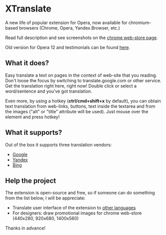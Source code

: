 XTranslate
==========
A new life of popular extension for Opera, now available for chromium-based browsers (Chrome, Opera, Yandex.Browser, etc.)

Read full description and see screenshots on the [chrome web-store page](https://chrome.google.com/webstore/detail/xtranslate/gfgpkepllngchpmcippidfhmbhlljhoo).

Old version for Opera 12 and testimonials can be found [here](https://addons.opera.com/en/extensions/details/xtranslate/).

What it does?
-----------
Easy translate a text on pages in the context of web-site that you reading. Don't loose the focus by switching to translate.google.com or other service. Get the translation right here, right now! Double click or select a word/sentence and you've got translation.

Even more, by using a hotkey (**ctrl/cmd+shift+x** by default), you can obtain text translation from web-links, buttons, text inside the textarea and from the images ("alt" or "title" attribute will be used). 
Just mouse over the element and press hotkey!

What it supports?
-----------
Out of the box it supports three translation vendors:
* [Google](http://translate.google.com/)
* [Yandex](http://translate.yandex.com/)
* [Bing](http://bing.com/translator/)

Help the project
-----------
The extension is open-source and free, so if someone can do something from the list below, I will be appreciate:
* Translate user interface of the extension to [other languages](https://github.com/ixrock/XTranslate/tree/master/_locales)
* For designers: draw promotional images for chrome web-store (440x280, 920x680, 1400x560)

Thanks in advance!
